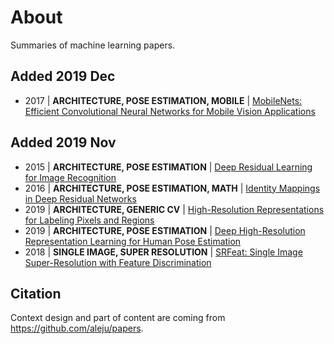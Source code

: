 # About

Summaries of machine learning papers.

## Added 2019 Dec

- 2017 | **ARCHITECTURE, POSE ESTIMATION, MOBILE** | [MobileNets: Efficient Convolutional Neural Networks for Mobile Vision Applications](paper/MobileNets:_Efficient_Convolutional_Neural_Networks_for_Mobile_Vision_Applications.md)

## Added 2019 Nov 

- 2015 | **ARCHITECTURE, POSE ESTIMATION**  |  [Deep Residual Learning for Image Recognition](paper/Deep_Residual_Learning_For_Image_Recognition.md)
- 2016 | **ARCHITECTURE, POSE ESTIMATION, MATH**  |  [Identity Mappings in Deep Residual Networks](paper/Identity_Mappings_in_Deep_Residual_Networks.md)
- 2019 | **ARCHITECTURE, GENERIC CV** | [High-Resolution Representations for Labeling Pixels and Regions](paper/High-Resolution_Representations_for_Labeling_Pixels_and_Regions.md)
- 2019 | **ARCHITECTURE, POSE ESTIMATION** | [Deep High-Resolution Representation Learning for Human Pose Estimation](paper/Deep_High-Resolution_Representation_Learning_for_Human_Pose_Estimation.md)
- 2018 | **SINGLE IMAGE, SUPER RESOLUTION** | [SRFeat: Single Image Super-Resolution with Feature Discrimination](paper/SRFeat:_Single_Image_Super-Resolution_with_Feature_Discrimination)

## Citation

Context design and part of content are coming from https://github.com/aleju/papers. 
